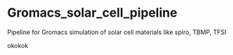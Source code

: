 # Gromacs_solar_cell_pipeline
Pipeline for Gromacs simulation of solar cell materials like spiro, TBMP, TFSI 

okokok
